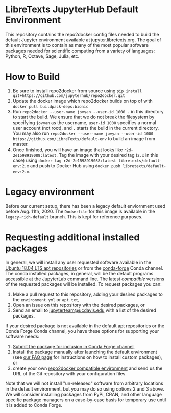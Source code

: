 # LibreTexts JupyterHub Default Environment

This repository contains the repo2docker config files needed to build the default Jupyter
environment available at jupyter.libretexts.org. The goal of this environment
is to contain as many of the most popular software packages needed for
scientific computing from a variety of languages: Python, R, Octave, Sage,
Julia, etc.

# How to Build

1. Be sure to install repo2docker from source using `pip install git+https://github.com/jupyterhub/repo2docker.git`
2. Update the docker image which repo2docker builds on top of with `docker pull buildpack-deps:bionic`
3. Run `repo2docker --user-name jovyan --user-id 1000 .` in this directory to start the build. We ensure that we do not break the filesystem by specifying `jovyan` as the username, `user-id 1000` specifies a normal user account (not root), and `.` starts the build in the current directory. You may also run `repo2docker --user-name jovyan --user-id 1000 https://github.com/LibreTexts/default-env` to build an image from master.
4. Once finished, you will have an image that looks like `r2d-2e1598919088:latest`. Tag the image with your desired tag (`2.x` in this case) using `docker tag r2d-2e1598919088:latest libretexts/default-env:2.x` and push to Docker Hub using `docker push libretexts/default-env:2.x`.

# Legacy environment

Before our current setup, there has been a legacy default enviornment used before Aug. 11th, 2020. The `Dockerfile` for this image is available in the `legacy-rich-default` branch. This is kept for reference purposes.

# Requesting additional installed packages

In general, we will install any user requested software available in the
[Ubuntu 18.04 LTS apt repositories](https://packages.ubuntu.com/bionic/) or
from the [conda-forge](https://conda-forge.org/feedstocks/) Conda channel. The
conda installed packages, in general, will be the default programs accessible
at the JupyterLab command line. The latest *compatible* versions of the
requested packages will be installed. To request packages you can:

1. Make a pull request to this repository, adding your desired packages to the `environment.yml` or `apt.txt`,
2. Open an issue on this repository with the desired packages, or
3. Send an email to jupyterteam@ucdavis.edu with a list of the desired packages.

If your desired package is not available in the default apt repositories or the
Conda Forge Conda channel, you have these options for supporting your software
needs:

1. [Submit the package for inclusion in Conda Forge channel](https://conda-forge.org/#contribute),
2. Install the package manually after launching the default environment (see [our FAQ page](https://jupyter.libretexts.org/hub/faq#how-can-i-install-custom-packages) for instructions on how to install custom packages), or
3. create your own [repo2docker compatible
   environment](https://repo2docker.readthedocs.io/en/latest/config_files.html)
   and send us the URL of the Git repository with your configuration files.

Note that we will not install "un-released" software from arbitrary locations
in the default environment, but you may do so using options 2 and 3 above. We
will consider installing packages from PyPi, CRAN, and other language specific
package managers on a case-by-case basis for temporary use until it is added to
Conda Forge.
